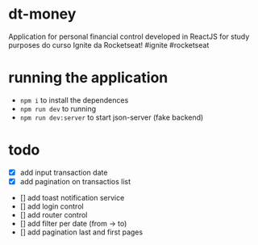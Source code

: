# dt-money
Application for personal financial control developed in ReactJS for study purposes do curso Ignite da Rocketseat!
#ignite #rocketseat

# running the application
- `npm i` to install the dependences
- `npm run dev` to running 
- `npm run dev:server` to start json-server (fake backend)

# todo
- [x] add input transaction date
- [x] add pagination on transactios list
- [] add toast notification service
- [] add login control
- [] add router control
- [] add filter per date (from -> to) 
- [] add pagination last and first pages
